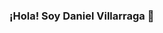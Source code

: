 ### ¡Hola! Soy Daniel Villarraga 👋

<!--
### Puedes encontrame en:
-www.linkedin.com/in/daniel-fernando-villarraga-salgado-a062771bb

### Conocimientos:
-Html
-Css
-JavaScript
-React js
-Redux
-Node js
-Express js
-Sql
-PostgreSQL


### Pasatiempos:
-Leer
-Tocar guitarra
-Montar bicicleta 
-Jugar Fútbol

### Certifiaciones: 
-Tecnologo en analisis y desarrollo de sistemas de información
-Desarrollador Full Stack Web
